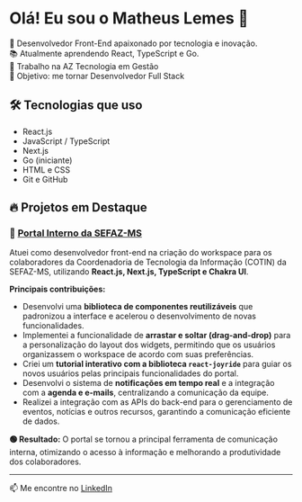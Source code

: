 # Olá! Eu sou o Matheus Lemes 👋

🚀 Desenvolvedor Front-End apaixonado por tecnologia e inovação.  
📚 Atualmente aprendendo React, TypeScript e Go.  
💼 Trabalho na AZ Tecnologia em Gestão  
🎯 Objetivo: me tornar Desenvolvedor Full Stack

## 🛠️ Tecnologias que uso
- React.js
- JavaScript / TypeScript
- Next.js
- Go (iniciante)
- HTML e CSS
- Git e GitHub

## 🔥 Projetos em Destaque

### 🧩 [Portal Interno da SEFAZ-MS](https://portal-cotin.ms.gov.br/workspace/home)

Atuei como desenvolvedor front-end na criação do workspace para os colaboradores da Coordenadoria de Tecnologia da Informação (COTIN) da SEFAZ-MS, utilizando **React.js, Next.js, TypeScript e Chakra UI**.

**Principais contribuições:**
- Desenvolvi uma **biblioteca de componentes reutilizáveis** que padronizou a interface e acelerou o desenvolvimento de novas funcionalidades.
- Implementei a funcionalidade de **arrastar e soltar (drag-and-drop)** para a personalização do layout dos widgets, permitindo que os usuários organizassem o workspace de acordo com suas preferências.
- Criei um **tutorial interativo com a biblioteca `react-joyride`** para guiar os novos usuários pelas principais funcionalidades do portal.
- Desenvolvi o sistema de **notificações em tempo real** e a integração com a **agenda e e-mails**, centralizando a comunicação da equipe.
- Realizei a integração com as APIs do back-end para o gerenciamento de eventos, notícias e outros recursos, garantindo a comunicação eficiente de dados.

**🟢 Resultado:** O portal se tornou a principal ferramenta de comunicação interna, otimizando o acesso à informação e melhorando a produtividade dos colaboradores.

---

📫 Me encontre no [LinkedIn](https://www.linkedin.com/in/4matheuslemes/)
